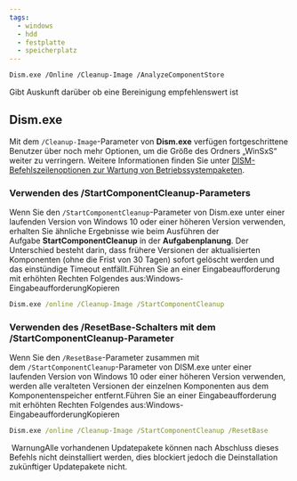 ```yaml
---
tags:
  - windows
  - hdd
  - festplatte
  - speicherplatz
---
```



```bash
Dism.exe /Online /Cleanup-Image /AnalyzeComponentStore
```

Gibt Auskunft darüber ob eine Bereinigung empfehlenswert ist

## Dism.exe

Mit dem `/Cleanup-Image`-Parameter von **Dism.exe** verfügen fortgeschrittene Benutzer über noch mehr Optionen, um die Größe des Ordners „WinSxS“ weiter zu verringern. Weitere Informationen finden Sie unter [DISM-Befehlszeilenoptionen zur Wartung von Betriebssystempaketen](https://learn.microsoft.com/de-de/windows-hardware/manufacture/desktop/dism-operating-system-package-servicing-command-line-options?view=windows-11&ref=192.168.0.149).

### Verwenden des /StartComponentCleanup-Parameters

Wenn Sie den `/StartComponentCleanup`-Parameter von Dism.exe unter einer laufenden Version von Windows 10 oder einer höheren Version verwenden, erhalten Sie ähnliche Ergebnisse wie beim Ausführen der Aufgabe **StartComponentCleanup** in der **Aufgabenplanung**. Der Unterschied besteht darin, dass frühere Versionen der aktualisierten Komponenten (ohne die Frist von 30 Tagen) sofort gelöscht werden und das einstündige Timeout entfällt.Führen Sie an einer Eingabeaufforderung mit erhöhten Rechten Folgendes aus:Windows-EingabeaufforderungKopieren

```cmd
Dism.exe /online /Cleanup-Image /StartComponentCleanup
```

### Verwenden des /ResetBase-Schalters mit dem /StartComponentCleanup-Parameter

Wenn Sie den `/ResetBase`-Parameter zusammen mit dem `/StartComponentCleanup`-Parameter von DISM.exe unter einer laufenden Version von Windows 10 oder einer höheren Version verwenden, werden alle veralteten Versionen der einzelnen Komponenten aus dem Komponentenspeicher entfernt.Führen Sie an einer Eingabeaufforderung mit erhöhten Rechten Folgendes aus:Windows-EingabeaufforderungKopieren

```cmd
Dism.exe /online /Cleanup-Image /StartComponentCleanup /ResetBase
```

 WarnungAlle vorhandenen Updatepakete können nach Abschluss dieses Befehls nicht deinstalliert werden, dies blockiert jedoch die Deinstallation zukünftiger Updatepakete nicht.